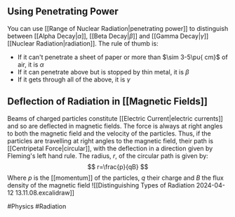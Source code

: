 ## Using Penetrating Power
You can use [[Range of Nuclear Radiation|penetrating power]] to distinguish between [[Alpha Decay|$\alpha$]], [[Beta Decay|$\beta$]] and [[Gamma Decay|$\gamma$]] [[Nuclear Radiation|radiation]]. The rule of thumb is:
- If it can't penetrate a sheet of paper or more than $\sim 3-5\pu{ cm}$ of air, it is $\alpha$
- If it can penetrate above but is stopped by thin metal, it is $\beta$
- If it gets through all of the above, it is $\gamma$
## Deflection of Radiation in [[Magnetic Fields]]
Beams of charged particles constitute [[Electric Current|electric currents]] and so are deflected in magnetic fields. The force is always at right angles to both the magnetic field and the velocity of the particles. Thus, if the particles are travelling at right angles to the magnetic field, their path is [[Centripetal Force|circular]], with the deflection in a direction given by Fleming's left hand rule. The radius, $r$, of the circular path is given by:
$$
r=\frac{p}{qB}
$$
Where $p$ is the [[momentum]] of the particles, $q$ their charge and $B$ the flux density of the magnetic field
![[Distinguishing Types of Radiation 2024-04-12 13.11.08.excalidraw]]


#Physics #Radiation 